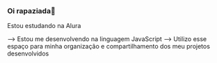 ### Oi rapaziada👋

<!--
**SirSad96/SirSad96** is a ✨ _special_ ✨ repository because its `README.md` (this file) appears on your GitHub profile.

Meu nome é Leo

--> Estou estudando na Alura
--> Estou me desenvolvendo na linguagem JavaScript
--> Utilizo esse espaço para minha organização e compartilhamento dos meu projetos desenvolvidos
